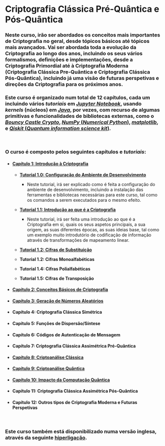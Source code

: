 # Criptografia Clássica Pré-Quântica e Pós-Quântica

### **Neste curso, irão ser abordados os conceitos mais importantes de Criptografia no geral, desde tópicos básicos até tópicos mais avançados. Vai ser abordada toda a evolução da Criptografia ao longo dos anos, incluindo os seus vários formalismos, definições e implementações, desde a Criptografia Primordial até à Criptografia Moderna (Criptografia Clássica Pre-Quântica e Criptografia Clássica Pós-Quântica), incluindo já uma visão de futuras perspetivas e direções da Criptografia para os próximos anos.**

### **Este curso é organizado num total de 12 capítulos, cada um incluindo vários _tutoriais_ em [_Jupyter Notebook_](https://www.jupyter.org/), usando _kernels_ (núcleos) em [_Java_](https://www.java.com/), por vezes, com recurso de algumas primitivas e funcionalidades de bibliotecas externas, como o [_Bouncy Castle Crypto_](https://www.bouncycastle.org/), [_NumPy_ (_Numerical Python_)](https://numpy.org/), [_matplotlib_](https://matplotlib.org/), e [_Qiskit_ (_Quantum information science kit_)](https://qiskit.org/).**

<br/>

### **O curso é composto pelos seguintes capítulos e _tutoriais_:**
* #### [**Capítulo 1: Introdução à Criptografia**](https://github.com/rubenandrebarreiro/classical-pre-quantum-and-post-quantum-cryptography/tree/main/portugues/capitulo-1-introducao)
  
  * [**Tutorial 1.0: Configuração do Ambiente de Desenvolvimento**]()
    * Neste tutorial, irá ser explicado como é feita a configuração do ambiente de desenvolvimento, incluindo a instalação das ferramentas e bibliotecas necessárias para este curso, tal como os comandos a serem executados para o mesmo efeito.
    
  * [**Tutorial 1.1: Introdução ao que é a Criptografia**](https://github.com/rubenandrebarreiro/classical-pre-quantum-and-post-quantum-cryptography/tree/main/portugues/capitulo-1-introducao/tutorial-1.1-introducao-criptografia)
    * Neste tutorial, irá ser feita uma introdução ao que é a Criptografia em si, quais os seus aspetos principais, a sua origem, as suas diferentes épocas, as suas ideias base, tal como um exemplo muito introdutório de codificação de informação através de transformações de mapeamento linear.
    
  * [**Tutorial 1.2: Cifras de Substituição**](https://github.com/rubenandrebarreiro/classical-pre-quantum-and-post-quantum-cryptography/tree/main/portugues/capitulo-1-introducao/tutorial-1.2-cifras-substituicao)
  
  * **Tutorial 1.2: Cifras Monoalfabéticas**
  
  * **Tutorial 1.4: Cifras Polialfabéticas**
  
  * **Tutorial 1.5: Cifras de Transposição**


* #### [**Capítulo 2: Conceitos Básicos de Criptografia**](https://github.com/rubenandrebarreiro/classical-pre-quantum-and-post-quantum-cryptography/tree/main/portugues/capitulo-2-conceitos-basicos)


* #### [**Capítulo 3: Geração de Números Aleatórios**](https://github.com/rubenandrebarreiro/classical-pre-quantum-and-post-quantum-cryptography/tree/main/portugues/capitulo-3-geracao-numeros-aleatorios)


* #### **Capítulo 4: Criptografia Clássica Simétrica**


* #### **Capítulo 5: Funções de Dispersão/Síntese**


* #### **Capítulo 6: Códigos de Autenticação de Mensagem**


* #### **Capítulo 7: Criptografia Clássica Assimétrica Pré-Quântica**


* #### [**Capítulo 8: Criptoanálise Clássica**](https://github.com/rubenandrebarreiro/classical-pre-quantum-and-post-quantum-cryptography/tree/main/portugues/capitulo-8-criptoanalise-classica)


* #### [**Capítulo 9: Criptoanálise Quântica**](https://github.com/rubenandrebarreiro/classical-pre-quantum-and-post-quantum-cryptography/tree/main/portugues/capitulo-9-criptoanalise-quantica)


* #### [**Capítulo 10: Impacto da Computação Quântica**](https://github.com/rubenandrebarreiro/classical-pre-quantum-and-post-quantum-cryptography/tree/main/portugues/capitulo-10-impacto-computacao-quantica)


* #### **Capítulo 11: Criptografia Clássica Assimétrica Pós-Quântica**


* #### **Capítulo 12: Outros tipos de Criptografia Moderna e Futuras Perspetivas**

<br/>

### **Este curso também está disponibilizado numa versão inglesa, através da seguinte [hiperligação](https://github.com/rubenandrebarreiro/classical-pre-quantum-and-post-quantum-cryptography/tree/main/english).**
